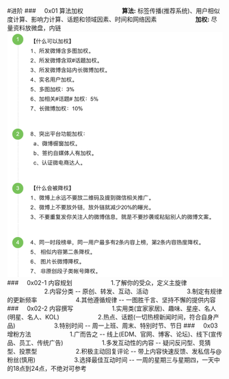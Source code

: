 #进阶
###&nbsp;&nbsp;&nbsp;&nbsp;&nbsp;0x01 算法加权
&nbsp;&nbsp;&nbsp;&nbsp;&nbsp;&nbsp;&nbsp;&nbsp;&nbsp;&nbsp;&nbsp;&nbsp;&nbsp;&nbsp;&nbsp;&nbsp;&nbsp;&nbsp;&nbsp;&nbsp;&nbsp;&nbsp;**算法:** 标签传播(推荐系统)、用户相似度计算、影响力计算、话题和领域因素、时间和网络因素
&nbsp;&nbsp;&nbsp;&nbsp;&nbsp;&nbsp;&nbsp;&nbsp;&nbsp;&nbsp;&nbsp;&nbsp;&nbsp;&nbsp;&nbsp;&nbsp;&nbsp;&nbsp;&nbsp;&nbsp;&nbsp;&nbsp;**加权:** 尽量资料放微盘，内链
![](/assets/jiaquan.png)
###&nbsp;&nbsp;&nbsp;&nbsp;&nbsp;0x02-1 内容规划
&nbsp;&nbsp;&nbsp;&nbsp;&nbsp;&nbsp;&nbsp;&nbsp;&nbsp;&nbsp;&nbsp;&nbsp;&nbsp;&nbsp;&nbsp;&nbsp;&nbsp;&nbsp;&nbsp;&nbsp;&nbsp;&nbsp;1.了解你的受众，定义主旋律
&nbsp;&nbsp;&nbsp;&nbsp;&nbsp;&nbsp;&nbsp;&nbsp;&nbsp;&nbsp;&nbsp;&nbsp;&nbsp;&nbsp;&nbsp;&nbsp;&nbsp;&nbsp;&nbsp;&nbsp;&nbsp;&nbsp;2.内容分类 -- 原创、转发、互动、活动
&nbsp;&nbsp;&nbsp;&nbsp;&nbsp;&nbsp;&nbsp;&nbsp;&nbsp;&nbsp;&nbsp;&nbsp;&nbsp;&nbsp;&nbsp;&nbsp;&nbsp;&nbsp;&nbsp;&nbsp;&nbsp;&nbsp;3.制定有规律的更新频率 
&nbsp;&nbsp;&nbsp;&nbsp;&nbsp;&nbsp;&nbsp;&nbsp;&nbsp;&nbsp;&nbsp;&nbsp;&nbsp;&nbsp;&nbsp;&nbsp;&nbsp;&nbsp;&nbsp;&nbsp;&nbsp;&nbsp;4.其他遵循规律 -- 一图胜千言、坚持不懈的提供内容
###&nbsp;&nbsp;&nbsp;&nbsp;&nbsp;0x02-2 内容撰写
&nbsp;&nbsp;&nbsp;&nbsp;&nbsp;&nbsp;&nbsp;&nbsp;&nbsp;&nbsp;&nbsp;&nbsp;&nbsp;&nbsp;&nbsp;&nbsp;&nbsp;&nbsp;&nbsp;&nbsp;&nbsp;&nbsp;1.实用类(宜家家居)、趣味、星座、名人(明星、名人、KOL)
&nbsp;&nbsp;&nbsp;&nbsp;&nbsp;&nbsp;&nbsp;&nbsp;&nbsp;&nbsp;&nbsp;&nbsp;&nbsp;&nbsp;&nbsp;&nbsp;&nbsp;&nbsp;&nbsp;&nbsp;&nbsp;&nbsp;2.热点、话题(一切热榜新闻时间，符合自身产品)
&nbsp;&nbsp;&nbsp;&nbsp;&nbsp;&nbsp;&nbsp;&nbsp;&nbsp;&nbsp;&nbsp;&nbsp;&nbsp;&nbsp;&nbsp;&nbsp;&nbsp;&nbsp;&nbsp;&nbsp;&nbsp;&nbsp;3.特别时间 -- 周一上班、周末、特别时节、节日
###&nbsp;&nbsp;&nbsp;&nbsp;&nbsp;0x03 增粉方法
&nbsp;&nbsp;&nbsp;&nbsp;&nbsp;&nbsp;&nbsp;&nbsp;&nbsp;&nbsp;&nbsp;&nbsp;&nbsp;&nbsp;&nbsp;&nbsp;&nbsp;&nbsp;&nbsp;&nbsp;&nbsp;&nbsp;1.广而告之 -- 线上(EDM、官网、博客、论坛)、线下(宣传品、员工、传统广告)
&nbsp;&nbsp;&nbsp;&nbsp;&nbsp;&nbsp;&nbsp;&nbsp;&nbsp;&nbsp;&nbsp;&nbsp;&nbsp;&nbsp;&nbsp;&nbsp;&nbsp;&nbsp;&nbsp;&nbsp;&nbsp;&nbsp;1.多发互动性的内容 -- 疑问反问型、竞猜型、投票型
&nbsp;&nbsp;&nbsp;&nbsp;&nbsp;&nbsp;&nbsp;&nbsp;&nbsp;&nbsp;&nbsp;&nbsp;&nbsp;&nbsp;&nbsp;&nbsp;&nbsp;&nbsp;&nbsp;&nbsp;&nbsp;&nbsp;2.积极主动回复评论 -- 带上内容快速反馈、发私信与@粉丝(慎用)
&nbsp;&nbsp;&nbsp;&nbsp;&nbsp;&nbsp;&nbsp;&nbsp;&nbsp;&nbsp;&nbsp;&nbsp;&nbsp;&nbsp;&nbsp;&nbsp;&nbsp;&nbsp;&nbsp;&nbsp;&nbsp;&nbsp;3.选择最佳互动时间 -- 一周的星期三与星期四，一天中的18点到24点，不绝对可参考





